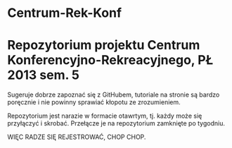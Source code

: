 Centrum-Rek-Konf
================

Repozytorium projektu Centrum Konferencyjno-Rekreacyjnego, PŁ 2013 sem. 5
================

Sugeruje dobrze zapoznać się z GitHubem, tutoriale na stronie są bardzo poręcznie i nie powinny sprawiać kłopotu ze zrozumieniem.

Repozytorium jest narazie w formacie otawrtym, tj. każdy może się przyłączyć i skrobać. Przełącze je na repozytorium zamknięte po tygodniu.

WIĘC RADZE SIĘ REJESTROWAĆ, CHOP CHOP.